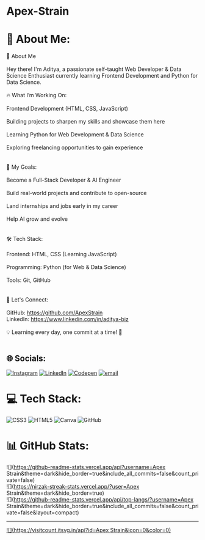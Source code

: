 # Apex-Strain
# 💫 About Me:
🚀 About Me<br><br>Hey there! I'm Aditya, a passionate self-taught Web Developer & Data Science Enthusiast currently learning Frontend Development and Python for Data Science. <br><br>🔥 What I’m Working On:<br><br>Frontend Development (HTML, CSS, JavaScript)<br><br>Building projects to sharpen my skills and showcase them here<br><br>Learning Python for Web Development & Data Science<br><br>Exploring freelancing opportunities to gain experience<br><br><br>🎯 My Goals:<br><br>Become a Full-Stack Developer & AI Engineer<br><br>Build real-world projects and contribute to open-source<br><br>Land internships and jobs early in my career<br><br>Help AI grow and evolve<br><br><br>🛠️ Tech Stack:<br><br>Frontend: HTML, CSS (Learning JavaScript)<br><br>Programming: Python (for Web & Data Science)<br><br>Tools: Git, GitHub<br><br><br>📌 Let's Connect:<br><br>GitHub: https://github.com/ApexStrain<br>LinkedIn: https://www.linkedin.com/in/aditya-biz<br><br>💡 Learning every day, one commit at a time! 🚀<br><br>


## 🌐 Socials:
[![Instagram](https://img.shields.io/badge/Instagram-%23E4405F.svg?logo=Instagram&logoColor=white)](https://instagram.com/https://www.instagram.com/isadityaa?igsh=NmVsajE5anNtejJ6) [![LinkedIn](https://img.shields.io/badge/LinkedIn-%230077B5.svg?logo=linkedin&logoColor=white)](https://linkedin.com/in/https://www.linkedin.com/in/aditya-biz) [![Codepen](https://img.shields.io/badge/Codepen-000000?logo=codepen&logoColor=white)](https://codepen.io/https://codepen.io/Aditya-Tiwari-the-selector) [![email](https://img.shields.io/badge/Email-D14836?logo=gmail&logoColor=white)](mailto:tiwariadityasga3406@gmail.com) 

# 💻 Tech Stack:
![CSS3](https://img.shields.io/badge/css3-%231572B6.svg?style=plastic&logo=css3&logoColor=white) ![HTML5](https://img.shields.io/badge/html5-%23E34F26.svg?style=plastic&logo=html5&logoColor=white) ![Canva](https://img.shields.io/badge/Canva-%2300C4CC.svg?style=plastic&logo=Canva&logoColor=white) ![GitHub](https://img.shields.io/badge/github-%23121011.svg?style=plastic&logo=github&logoColor=white)
# 📊 GitHub Stats:
![](https://github-readme-stats.vercel.app/api?username=Apex Strain&theme=dark&hide_border=true&include_all_commits=false&count_private=false)<br/>
![](https://nirzak-streak-stats.vercel.app/?user=Apex Strain&theme=dark&hide_border=true)<br/>
![](https://github-readme-stats.vercel.app/api/top-langs/?username=Apex Strain&theme=dark&hide_border=true&include_all_commits=false&count_private=false&layout=compact)

---
[![](https://visitcount.itsvg.in/api?id=Apex Strain&icon=0&color=0)](https://visitcount.itsvg.in)

<!-- Proudly created with GPRM ( https://gprm.itsvg.in ) -->
